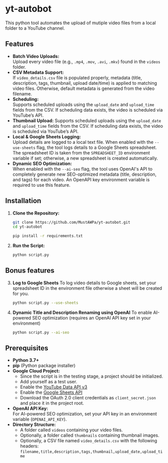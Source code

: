 # yt-autobot
This python tool automates the upload of mutiple video files from a local folder to a YouTube channel. 
## Features
- **Batch Video Uploads:**  
 Upload every video file (e.g., `.mp4`, `.mov`, `.avi`, `.mkv`) found in the `videos` folder.
- **CSV Metadata Support:**  
 If `video_details.csv` file is populated properly, metadata (title, description, tags, thumbnail, upload date/time) is applied to matching video files. Otherwise, default metadata is generated from the video filename.
- **Scheduling:**  
 Supports scheduled uploads using the `upload_date` and `upload_time` fields from the CSV. If scheduling data exists, the video is scheduled via YouTube’s API.
- **Thumbnail Upload:**
 Supports scheduled uploads using the `upload_date` and `upload_time` fields from the CSV. If scheduling data exists, the video is scheduled via YouTube’s API.
- **Local & Google Sheets Logging:**  
  Upload details are logged to a local text file. When enabled with the `--use-sheets` flag, the tool logs details to a Google Sheets spreadsheet. The spreadsheet ID is taken from the `SPREADSHEET_ID` environment variable if set; otherwise, a new spreadsheet is created automatically.
- **Dynamic SEO Optimization:**  
  When enabled with the `--ai-seo` flag, the tool uses OpenAI's API to completely generate new SEO-optimized metadata (title, description, and tags) for each video. An OpenAPI key environment variable is required to use this feature.

## Installation

1. **Clone the Repository:**

   ```bash
   git clone https://github.com/MustAWPa/yt-autobot.git
   cd yt-autobot
   
   pip install -r requirements.txt

2. **Run the Script:**
   ```bash
   python script.py

## Bonus features

3. **Log to Google Sheets**
   To log video details to Google sheets, set your spreadsheet ID in the environment file otherwise a sheet will be created for you.
   ```bash
   python script.py --use-sheets

5. **Dynamic Title and Description Renaming using OpenAI**
   To enable AI-powered SEO optimization (requires an OpenAI API key set in your environment)
   ```bash
   python script.py --ai-seo
  ## Prerequisites

- **Python 3.7+**
- **pip** (Python package installer)
- **Google Cloud Project:**
  - Since the script is in the testing stage, a project should be initialized.
  - Add yourself as a test user.
  - Enable the [YouTube Data API v3](https://console.developers.google.com/apis/library/youtube.googleapis.com)
  - Enable the [Google Sheets API](https://console.developers.google.com/apis/library/sheets.googleapis.com)
  - Download the OAuth 2.0 client credentials as `client_secret.json` and place it in the project root.
- **OpenAI API Key:**  
  For AI-powered SEO optimization, set your API key in an environment variable (`OPENAI_API_KEY`).
- **Directory Structure:**  
  - A folder called `videos` containing your video files.
  - Optionally, a folder called `thumbnails` containing thumbnail images.
  - Optionally, a CSV file named `video_details.csv` with the following headers:  
    `filename,title,description,tags,thumbnail,upload_date,upload_time`
